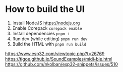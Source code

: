 # How to build the UI

1. Install NodeJS <https://nodejs.org>
2. Enable Corepack `corepack enable`
3. Install dependencies `pnpm i`
4. Run dev (while editing) `pnpm run dev`
5. Build the HTML with `pnpm run build`

<https://www.esp32.com/viewtopic.php?t=26769>
<https://tigoe.github.io/SoundExamples/midi-ble.html>
<https://github.com/nkolban/esp32-snippets/issues/510>
